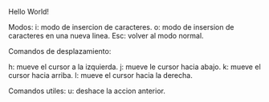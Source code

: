 Hello World!

Modos:
i: modo de insercion de caracteres.
o: modo de insersion de caracteres en una nueva linea.
Esc: volver al modo normal.

Comandos de desplazamiento:

h: mueve el cursor a la izquierda.
j: mueve le cursor hacia abajo.
k: mueve el cursor hacia arriba.
l: mueve el cursor hacia la derecha.

Comandos utiles:
u: deshace la accion anterior.
